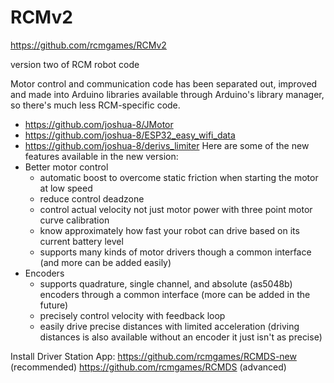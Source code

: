 # RCMv2

https://github.com/rcmgames/RCMv2

version two of RCM robot code

Motor control and communication code has been separated out, improved and made into Arduino libraries available through Arduino's library manager, so there's much less RCM-specific code.
 - https://github.com/joshua-8/JMotor
 - https://github.com/joshua-8/ESP32_easy_wifi_data
 - https://github.com/joshua-8/derivs_limiter
Here are some of the new features available in the new version:
 - Better motor control
   - automatic boost to overcome static friction when starting the motor at low speed
   - reduce control deadzone
   - control actual velocity not just motor power with three point motor curve calibration
   - know approximately how fast your robot can drive based on its current battery level
   - supports many kinds of motor drivers though a common interface (and more can be added easily)
 - Encoders
   - supports quadrature, single channel, and absolute (as5048b) encoders through a common interface (more can be added in the future)
   - precisely control velocity with feedback loop
   - easily drive precise distances with limited acceleration (driving distances is also available without an encoder it just isn't as precise)

Install Driver Station App:
https://github.com/rcmgames/RCMDS-new (recommended)
https://github.com/rcmgames/RCMDS (advanced)
